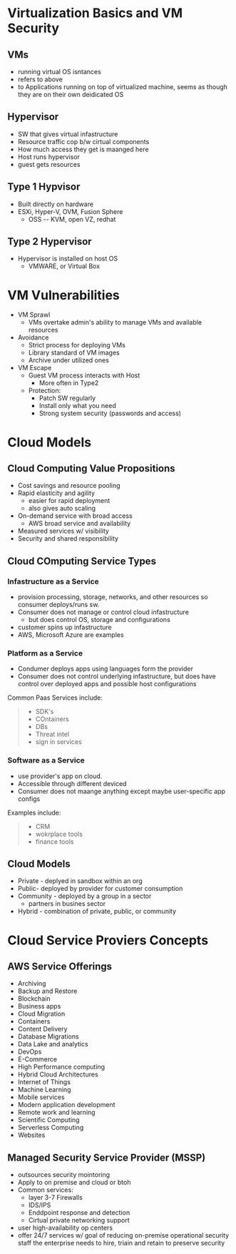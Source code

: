 # Virtualization Basics and VM Security

## VMs
- running virtual OS isntances
- refers to above
- to Applications running on top of virtualized machine, seems as though they are on their own deidicated OS

## Hypervisor
- SW that gives virtual infastructure
- Resource traffic cop b/w cirtual components
- How much access they get is maanged here
- Host runs hypervisor
- guest gets resources

## Type 1 Hypvisor
- Built directly on hardware
- ESXi, Hyper-V, OVM, Fusion Sphere
    - OSS --  KVM, open VZ, redhat

## Type 2 Hypervisor
- Hypervisor is installed on host OS
    - VMWARE, or Virtual Box

# VM Vulnerabilities
- VM Sprawl
    - VMs overtake admin's ability to manage VMs and available resources
- Avoidance
    - Strict process for deploying VMs
    - Library standard of VM images
    - Archive under utilized ones
- VM Escape
    - Guest VM process interacts with Host
        - More often in Type2
    - Protection:
        - Patch SW regularly
        - Install only what you need
        - Strong system security (passwords and access)

# Cloud Models

## Cloud Computing Value Propositions
- Cost savings and resource pooling
- Rapid elasticity and agility
    - easier for rapid deployment
    - also gives auto scaling
- On-demand service with broad access
    - AWS broad service and availability
- Measured services w/ visibility
- Security and shared responsibility

## Cloud COmputing Service Types

### Infastructure as a Service
- provision processing, storage, networks, and other resources so consumer deploys/runs sw.
- Consumer does not manage or control cloud infastructure
    - but does control OS, storage and configurations
- customer spins up infastructure
- AWS, Microsoft Azure are examples

### Platform as a Service
- Condumer deploys apps using languages form the provider
- Consumer does not control underlying infastructure, but does have control over deployed apps and possible host configurations

Common Paas Services include:
> - SDK's
> - COntainers
> - DBs
> - Threat intel
> - sign in services

### Software as a Service
- use provider's app on cloud. 
- Accessible through different deviced
- Consumer does not maange anything except maybe user-specific app configs

Examples include:
> - CRM
> - wokrplace tools
> - finance tools

## Cloud Models
- Private - deplyed in sandbox within an org 
- Public-  deployed by provider for customer consumption
- Community - deployed by a group in a sector
    - partners in busines sector
- Hybrid - combination of private, public, or community

# Cloud Service Proviers Concepts

## AWS Service Offerings
- Archiving
- Backup and Restore
- Blockchain
- Business apps
- Cloud Migration
- Containers
- Content Delivery
- Database Migrations
- Data Lake and analytics
- DevOps
- E-Commerce
- High Performance computing
- Hybrid Cloud Architectures
- Internet of Things
- Machine Learning
- Mobile services
- Modern application development
- Remote work and learning
- Scientific Computing
- Serverless Computing
- Websites

## Managed Security Service Provider (MSSP)

- outsources security mointoring
- Apply to on premise and cloud or btoh
- Common services:
    - layer 3-7 Firewalls
    - IDS/IPS
    - Enddpoint response and detection
    - Cirtual private networking support
- user high-availability op centers
- offer 24/7 services w/ goal of reducing on-premise operational security staff the enterprise needs to hire, triain and retain to preserve security


